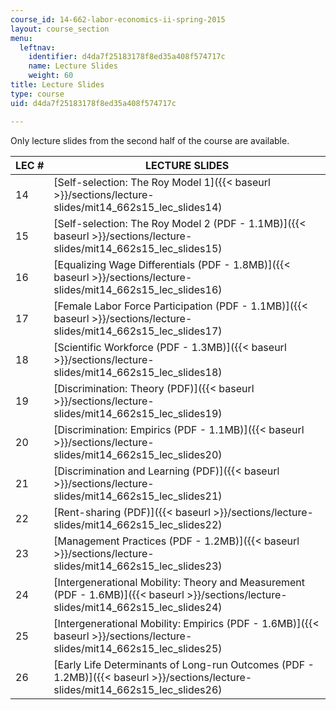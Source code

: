 ```yaml
---
course_id: 14-662-labor-economics-ii-spring-2015
layout: course_section
menu:
  leftnav:
    identifier: d4da7f25183178f8ed35a408f574717c
    name: Lecture Slides
    weight: 60
title: Lecture Slides
type: course
uid: d4da7f25183178f8ed35a408f574717c

---
```


Only lecture slides from the second half of the course are available.

| LEC # | LECTURE SLIDES |
| --- | --- |
| 14 | [Self-selection: The Roy Model 1]({{< baseurl >}}/sections/lecture-slides/mit14_662s15_lec_slides14) |
| 15 | [Self-selection: The Roy Model 2 (PDF - 1.1MB)]({{< baseurl >}}/sections/lecture-slides/mit14_662s15_lec_slides15) |
| 16 | [Equalizing Wage Differentials (PDF - 1.8MB)]({{< baseurl >}}/sections/lecture-slides/mit14_662s15_lec_slides16) |
| 17 | [Female Labor Force Participation (PDF - 1.1MB)]({{< baseurl >}}/sections/lecture-slides/mit14_662s15_lec_slides17) |
| 18 | [Scientific Workforce (PDF - 1.3MB)]({{< baseurl >}}/sections/lecture-slides/mit14_662s15_lec_slides18) |
| 19 | [Discrimination: Theory (PDF)]({{< baseurl >}}/sections/lecture-slides/mit14_662s15_lec_slides19) |
| 20 | [Discrimination: Empirics (PDF - 1.1MB)]({{< baseurl >}}/sections/lecture-slides/mit14_662s15_lec_slides20) |
| 21 | [Discrimination and Learning (PDF)]({{< baseurl >}}/sections/lecture-slides/mit14_662s15_lec_slides21) |
| 22 | [Rent-sharing (PDF)]({{< baseurl >}}/sections/lecture-slides/mit14_662s15_lec_slides22) |
| 23 | [Management Practices (PDF - 1.2MB)]({{< baseurl >}}/sections/lecture-slides/mit14_662s15_lec_slides23) |
| 24 | [Intergenerational Mobility: Theory and Measurement (PDF - 1.6MB)]({{< baseurl >}}/sections/lecture-slides/mit14_662s15_lec_slides24) |
| 25 | [Intergenerational Mobility: Empirics (PDF - 1.6MB)]({{< baseurl >}}/sections/lecture-slides/mit14_662s15_lec_slides25) |
| 26 | [Early Life Determinants of Long-run Outcomes (PDF - 1.2MB)]({{< baseurl >}}/sections/lecture-slides/mit14_662s15_lec_slides26)